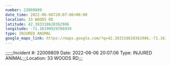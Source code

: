 ```yaml
---
number: 22009809
date_time: 2022-06-06T20:07:06+00:00
location: 33 WOODS RD
latitude: 42.383318628362986
longitude: -71.16199929786939
type: INJURED ANIMAL
google_maps_link: https://maps.google.com/?q=42.383318628362986,-71.16199929786939
---
```


;;;;;;Incident #: 22009809  Date: 2022-06-06 20:07:06   Type: INJURED ANIMAL;;;Location: 33 WOODS RD;;;
